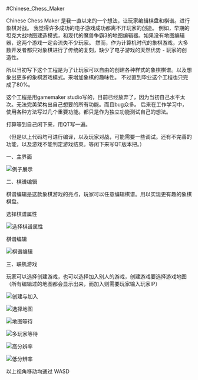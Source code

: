 #Chinese_Chess_Maker

Chinese Chess Maker 是我一直以来的一个想法，让玩家编辑棋盘和棋谱。进行象棋对战。
我觉得许多成功的电子游戏成功都离不开玩家的创造。
例如，早期的坦克大战地图建造模式，和现代的魔兽争霸3的地图编辑器。如果没有地图编辑器，这两个游戏一定会流失不少玩家。
然而，作为计算机时代的象棋游戏，大多数开发者都只对象棋进行了传统的复刻，缺少了电子游戏的天然优势 - 玩家的创造性。

所以当初写下这个工程是为了让玩家可以自由的创建各种样式的象棋棋谱。以及想象出更多的象棋游戏模式。来增加象棋的趣味性。
不过直到毕业这个工程也只完成了80%。

这个工程是用gamemaker studio写的，目前已经放弃了，因为当初自己水平太次。无法完美架构出自己想要的所有功能。而且bug众多。
后来在工作学习中，使用各种方法写过几个重要功能。都只是作为独立功能测试自己的想法。

打算等到自己闲下来，用QT写一遍。

（但是以上代码均可进行编译，以及玩家对战，可能需要一些调试。还有不完善的功能，以及游戏不能判定游戏结束。等闲下来写QT版本把。）

一、主界面

![](/CCM.gmx/CCMDemoPIC/01_Menu.png "例子展示")

二、棋谱编辑

棋谱编辑是这款象棋游戏的亮点，玩家可以任意编辑棋谱。用以实现更有趣的象棋棋盘。

选择棋谱属性

![](/CCM.gmx/CCMDemoPIC/02_EditorSetting.png "选择棋谱属性")

棋谱编辑

![](/CCM.gmx/CCMDemoPIC/04EditorShow.png "棋谱编辑")

三、联机游戏

玩家可以选择创建游戏，也可以选择加入别人的游戏，创建游戏要选择游戏地图（所有编辑过的地图都会显示出来，而加入则需要玩家输入玩家IP）

![](/CCM.gmx/CCMDemoPIC/05NETSHOW.png "创建与加入")

![](/CCM.gmx/CCMDemoPIC/10NETSHOW_SelectMap.png "选择地图")

![](/CCM.gmx/CCMDemoPIC/06NETSHOW_Wait.png "地图等待")

![](/CCM.gmx/CCMDemoPIC/08NETSHOW_Join.png "多玩家等待")

![](/CCM.gmx/CCMDemoPIC/09NETSHOW_Big.png "高分辨率")


![](/CCM.gmx/CCMDemoPIC/09NETSHOW_Play.png "低分辨率")

以上视角移动均通过 WASD


